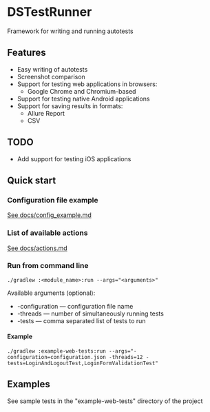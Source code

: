 # DSTestRunner

Framework for writing and running autotests

## Features

- Easy writing of autotests
- Screenshot comparison
- Support for testing web applications in browsers:
  - Google Chrome and Chromium-based
- Support for testing native Android applications
- Support for saving results in formats:
  - Allure Report
  - CSV

## TODO
- Add support for testing iOS applications

## Quick start

### Configuration file example

[See docs/config_example.md](docs/config_example.md)

### List of available actions

[See docs/actions.md](docs/actions.md)

### Run from command line

```shell
./gradlew :<module_name>:run --args="<arguments>"
```

Available arguments (optional):

- -configuration — configuration file name
- -threads — number of simultaneously running tests
- -tests — comma separated list of tests to run

#### Example

```shell
./gradlew :example-web-tests:run --args="-configuration=configuration.json -threads=12 -tests=LoginAndLogoutTest,LoginFormValidationTest"
```

## Examples

See sample tests in the "example-web-tests" directory of the project
